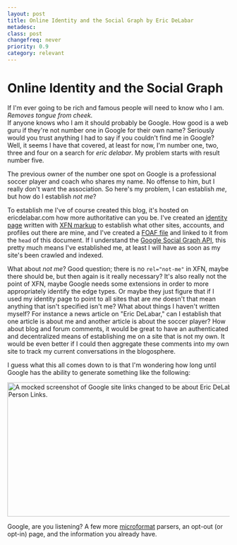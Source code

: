 ```yaml
---
layout: post
title: Online Identity and the Social Graph by Eric DeLabar
metadesc: 
class: post
changefreq: never
priority: 0.9
category: relevant
---
```

# Online Identity and the Social Graph

If I'm ever going to be rich and famous people will need to know who I am.  *Removes tongue from cheek.*  
If anyone knows who I am it should probably be Google.  How good is a web guru if they're not number one in 
Google for their own name?  Seriously would you trust anything I had to say if you couldn't find me in Google?  
Well, it seems I have that covered, at least for now, I'm number one, two, three and four on a search for 
<em>eric delabar</em>.  My problem starts with result number five.

The previous owner of the number one spot on Google is a professional soccer player and coach who shares my name. 
No offense to him, but I really don't want the association.  So here's my problem, I can establish <em>me</em>, 
but how do I establish <em>not me</em>?

To establish me I've of course created this blog, it's hosted on ericdelabar.com how more authoritative can you be. 
I've created an [identity page](/identity) written with 
[XFN markup](http://gmpg.org/xfn/) to establish what other sites, accounts, 
and profiles out there are mine, and I've created a [FOAF file](/foaf.rdf) and 
linked to it from the `head` of this document.  If I understand the 
[Google Social Graph API](http://code.google.com/apis/socialgraph/), this pretty 
much means I've established me, at least I will have as soon as my site's been crawled and indexed.

What about <em>not me</em>?  Good question; there is no `rel="not-me"` in XFN, maybe there should be, but 
then again is it really necessary?  It's also really not the point of XFN, maybe Google needs some extensions in order 
to more appropriately identify the edge types. Or maybe they just figure that if I used my identity page to point to 
all sites that are <em>me</em> doesn't that mean anything that isn't specified isn't me?  What about things I haven't 
written myself?  For instance a news article on "Eric DeLabar," can I establish that one article is about me and another 
article is about the soccer player?  How about blog and forum comments, it would be great to have an authenticated and 
decentralized means of establishing me on a site that is not my own.  It would be even better if I could then aggregate 
these comments into my own site to track my current conversations in the blogosphere.

I guess what this all comes down to is that I'm wondering how long until Google has the ability to generate something 
like the following:

<img src="images/google-people-links.gif" alt="A mocked screenshot of Google site links changed to be about Eric DeLabar in a hypothetical Google Person Links." border="0" width="696" height="304">
	
Google, are you listening?  A few more [microformat](http://microformats.org/) parsers, an opt-out (or opt-in) 
page, and the information you already have.
